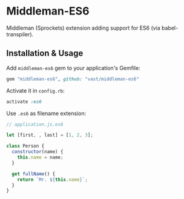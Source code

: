# Middleman-ES6

Middleman (Sprockets) extension adding support for ES6 (via babel-transpiler).

## Installation & Usage

Add `middleman-es6` gem to your application's Gemfile:

```ruby
gem "middleman-es6", github: "vast/middleman-es6"
```

Activate it in `config.rb`:

```ruby
activate :es6
```

Use `.es6` as filename extension:

```javascript
// application.js.es6

let [first, , last] = [1, 2, 3];

class Person {
  constructor(name) {
    this.name = name;
  }

  get fullName() {
    return `Mr. ${this.name}`;
  }
}
```

